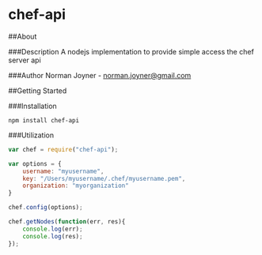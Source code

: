 chef-api
====================

##About

###Description
A nodejs implementation to provide simple access the chef server api

###Author
Norman Joyner - norman.joyner@gmail.com

##Getting Started

###Installation
```
npm install chef-api
```

###Utilization
```javascript
var chef = require("chef-api");

var options = {
    username: "myusername",
    key: "/Users/myusername/.chef/myusername.pem",
    organization: "myorganization"
}

chef.config(options);

chef.getNodes(function(err, res){
    console.log(err);
    console.log(res);
});
```
